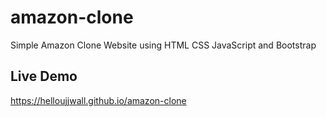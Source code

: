 # amazon-clone
Simple Amazon Clone Website using HTML CSS JavaScript and Bootstrap

## Live Demo
https://helloujjwall.github.io/amazon-clone
